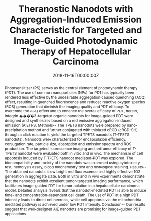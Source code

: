 ---
title: 'Theranostic Nanodots with Aggregation-Induced Emission Characteristic for Targeted and Image-Guided Photodynamic Therapy of Hepatocellular Carcinoma'

# Authors
# If you created a profile for a user (e.g. the default `admin` user), write the username (folder name) here
# and it will be replaced with their full name and linked to their profile.
authors:
  - Yang Gao
  - Qi Chang Zheng
  - Shidang Xu
  - Youyong Yuan
  - Xiang Cheng
  - Shuai Jiang
  - Kenry
  - Qihong Yu
  - Zifang Song
  - Bin Liu*
  - Min Li*

# Author notes (optional)
author_notes:
  - 'Equal contribution'
  - 'Equal contribution'
  - 'Equal contribution'
  - 'Equal contribution'
  - 'Equal contribution'
  - 'Equal contribution'
  - 'Equal contribution'
  - 'Equal contribution'
  - 'Equal contribution'
  - 'Corresponding author'
  - 'Corresponding author'

date: '2018-11-16T00:00:00Z'
doi: '10.7150/thno.29101'

# Schedule page publish date (NOT publication's date).
publishDate: '2019-02-12T00:00:00Z'

# Publication type.
# Accepts a single type but formatted as a YAML list (for Hugo requirements).
# Enter a publication type from the CSL standard.
publication_types: ['article-journal']

# Publication name and optional abbreviated publication name.
publication: In *Theranostics*
publication_short: In *Theranostics*

abstract: Photosensitizer (PS) serves as the central element of photodynamic therapy (PDT). The use of common nanoparticles (NPs) for PDT has typically been rendered less effective by the undesirable aggregation-caused quenching (ACQ) effect, resulting in quenched fluorescence and reduced reactive oxygen species (ROS) generation that diminish the imaging quality and PDT efficacy. To overcome the ACQ effect and to enhance the overall efficacy of PDT, herein, integrin ���ͦ�3-targeted organic nanodots for image-guided PDT were designed and synthesized based on a red emissive aggregation-induced emission (AIE) PS. Methods-- The TPETS nanodots were prepared by nano-precipitation method and further conjugated with thiolated cRGD (cRGD-SH) through a click reaction to yield the targeted TPETS nanodots (T-TPETS nanodots). Nanodots were characterized for encapsulation efficiency, conjugation rate, particle size, absorption and emission spectra and ROS production. The targeted fluorescence imaging and antitumor efficacy of T-TPETS nanodot were evaluated both in vitro and in vivo. The mechanism of cell apoptosis induced by T-TPETS nanodot mediated-PDT was explored. The biocompatibility and toxicity of the nanodots was examined using cytotoxicity test, hemolysis assay, blood biochemistry test and histological staining. Results-- The obtained nanodots show bright red fluorescence and highly effective 1O2 generation in aggregate state. Both in vitro and in vivo experiments demonstrate that the nanodots exhibit excellent tumor-targeted imaging performance, which facilitates image-guided PDT for tumor ablation in a hepatocellular carcinoma model. Detailed analysis reveals that the nanodot-mediated PDT is able to induce time- and concentration-dependent cell death. The use of PDT at a high PDT intensity leads to direct cell necrosis, while cell apoptosis via the mitochondria-mediated pathway is achieved under low PDT intensity. Conclusion-- Our results suggest that well-designed AIE nanodots are promising for image-guided PDT applications.

# Summary. An optional shortened abstract.
summary: Photosensitizer (PS) serves as the central element of photodynamic therapy (PDT). The use of common nanoparticles (NPs) for PDT has typically been rendered less effective by the undesirable aggregation-caused quenching (ACQ) effect, resulting in quenched fluorescence and reduced reactive oxygen species (ROS) generation that diminish the imaging quality and PDT efficacy. To overcome the ACQ effect and to enhance the overall efficacy of PDT, herein, integrin ���ͦ�3-targeted organic nanodots for image-guided PDT were designed and synthesized based on a red emissive aggregation-induced emission (AIE) PS. Methods-- The TPETS nanodots were prepared by nano-precipitation method and further conjugated with thiolated cRGD (cRGD-SH) through a click reaction to yield the targeted TPETS nanodots (T-TPETS nanodots). Nanodots were characterized for encapsulation efficiency, conjugation rate, particle size, absorption and emission spectra and ROS production. The targeted fluorescence imaging and antitumor efficacy of T-TPETS nanodot were evaluated both in vitro and in vivo. The mechanism of cell apoptosis induced by T-TPETS nanodot mediated-PDT was explored. The biocompatibility and toxicity of the nanodots was examined using cytotoxicity test, hemolysis assay, blood biochemistry test and histological staining. Results-- The obtained nanodots show bright red fluorescence and highly effective 1O2 generation in aggregate state. Both in vitro and in vivo experiments demonstrate that the nanodots exhibit excellent tumor-targeted imaging performance, which facilitates image-guided PDT for tumor ablation in a hepatocellular carcinoma model. Detailed analysis reveals that the nanodot-mediated PDT is able to induce time- and concentration-dependent cell death. The use of PDT at a high PDT intensity leads to direct cell necrosis, while cell apoptosis via the mitochondria-mediated pathway is achieved under low PDT intensity. Conclusion-- Our results suggest that well-designed AIE nanodots are promising for image-guided PDT applications.
tags: []

# Display this page in the Featured widget?
featured: true

# Custom links (uncomment lines below)
# links:
# - name: Custom Link
#   url: http://example.org

url_pdf: 'https://www.thno.org/v09p1264.pdf'
url_code: ''
url_dataset: ''
url_poster: ''
url_project: ''
url_slides: ''
url_source: ''
url_video: ''

# Featured image
# To use, add an image named `featured.jpg/png` to your page's folder.
# image:
#   caption: 'Image credit: [**Unsplash**](https://unsplash.com/photos/pLCdAaMFLTE)'
#   focal_point: ''
#   preview_only: false
---